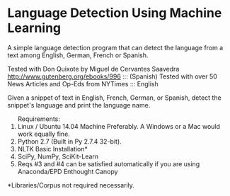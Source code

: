 # Language Detection Using Machine Learning

A simple language detection program that can detect the language from a text among English, German, French or Spanish.

Tested with Don Quixote by Miguel de Cervantes Saavedra http://www.gutenberg.org/ebooks/996 ::: (Spanish)
Tested with over 50 News Articles and Op-Eds from NYTimes ::: English

Given a snippet of text in English, French, German, or Spanish, detect the snippet's language and print the language name. 

<ol>
Requirements:
<li> Linux / Ubuntu 14.04 Machine Preferably. A Windows or a Mac would work equally fine.</li> 
<li> Python 2.7 (Built in Py 2.7.4 32-bit). </li> 
<li> NLTK Basic Installation*</li> 
<li> SciPy, NumPy, SciKit-Learn</li> 
<li> Reqs #3 and #4 can be satisfied automatically if you are using Anaconda/EPD Enthought Canopy</li> 
</ol>

*Libraries/Corpus not required necessarily.
